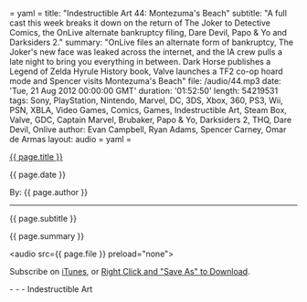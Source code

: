 = yaml =
title: "Indestructible Art 44: Montezuma's Beach"
subtitle: "A full cast this week breaks it down on the return of The Joker to Detective Comics, the OnLive alternate bankruptcy filing, Dare Devil, Papo & Yo and Darksiders 2."
summary: "OnLive files an alternate form of bankruptcy, The Joker's new face was leaked across the internet, and the IA crew pulls a late night to bring you everything in between. Dark Horse publishes a Legend of Zelda Hyrule History book, Valve launches a TF2 co-op hoard mode and Spencer visits Montezuma's Beach"
file: /audio/44.mp3
date: 'Tue, 21 Aug 2012 00:00:00 GMT'
duration: '01:52:50'
length: 54219531
tags: Sony, PlayStation, Nintendo, Marvel, DC, 3DS, Xbox, 360, PS3, Wii, PSN, XBLA, Video Games, Comics, Games, Indestructible Art, Steam Box, Valve, GDC, Captain Marvel, Brubaker, Papo & Yo, Darksiders 2, THQ, Dare Devil, Onlive
author: Evan Campbell, Ryan Adams, Spencer Carney, Omar de Armas
layout: audio
= yaml =

<a href="{{ page.url }}" class='postTitleLink'><p class='postTitle'>{{ page.title }}</p></a>
<p class='postPublished'>{{ page.date }}</p>
<p class='postAuthor'>By: {{ page.author }}</p>
<hr>
<p class='podcastSummary'>{{ page.subtitle }}</p>

<p class='podcastSummary'>{{ page.summary }}</p>

<audio src={{ page.file }} preload="none"></audio>
<p class='subLinks'>Subscribe on <a href='http://bit.ly/iapodcast'>iTunes</a>, or <a href={{ page.file }}>Right Click and "Save As" to Download</a>.</p>
- - -
Indestructible Art